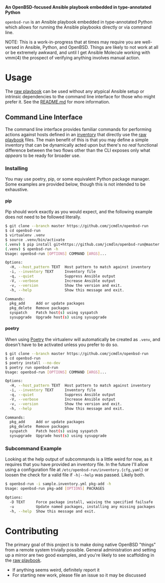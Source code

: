 **An OpenBSD-focused Ansible playbook embedded in type-annotated Python**

`openbsd-run` is an Ansible playbook embedded in type-annotated Python which
allows for running the Ansible playbooks directly or via command line.

NOTE: This is a work-in-progress that at times may require you are well-versed
in Ansible, Python, and OpenBSD.  Things are likely to not work at all or be
extremely awkward, and until I get Ansible Molecule working with vmm(4) the
prospect of verifying anything involves manual action.


Usage
====================
The [raw playbook](./openbsd_run/playbook/) can be used without any atypical
Ansible setup or intrinsic dependencies to the command line interface for those
who might prefer it. See the [README.md](./openbsd_run/playbook/README.md) for
more information.


Command Line Interface
--------------------
The command line interface provides familiar commands for performing actions
against hosts defined in an [inventory](./sample.inventory.yml) that directly
use the [raw playbook](./openbsd_run/playbook/) files. The main benefit of this
is that you may define a simple inventory that can be dynamically acted upon
but there's no _real_ functional difference between the two flows other than
the CLI exposes only what _appears_ to be ready for broader use.

### Installing
You may use poetry, pip, or some equivalent Python package manager. Some
examples are provided below, though this is not intended to be exhaustive.

#### pip
Pip should work exactly as you would expect, and the following example does not
need to be followed literally.

```sh
$ git clone --branch master https://github.com/jcmdln/openbsd-run
$ cd openbsd-run
$ virtualenv .venv
$ source .venv/bin/activate
(.venv) $ pip install git+https://github.com/jcmdln/openbsd-run@master
(.venv) $ openbsd-run -h
Usage: openbsd-run [OPTIONS] COMMAND [ARGS]...

Options:
  -H, --host_pattern TEXT  Host pattern to match against inventory
  -i, --inventory TEXT     Inventory file
  -q, --quiet              Suppress Ansible output
  -V, --verbose            Increase Ansible output
  -v, --version            Show the version and exit.
  -h, --help               Show this message and exit.

Commands:
  pkg_add     Add or update packages
  pkg_delete  Remove packages
  syspatch    Patch host(s) using syspatch
  sysupgrade  Upgrade host(s) using sysupgrade
```

#### poetry
When using [Poetry](https://github.com/python-poetry/poetry) the virtualenv
will automatically be created as `.venv`, and doesn't have to be activated
unless you prefer to do so.

```sh
$ git clone --branch master https://github.com/jcmdln/openbsd-run
$ cd openbsd-run
$ poetry install --no-dev
$ poetry run openbsd-run
Usage: openbsd-run [OPTIONS] COMMAND [ARGS]...

Options:
  -H, --host_pattern TEXT  Host pattern to match against inventory
  -i, --inventory TEXT     Inventory file
  -q, --quiet              Suppress Ansible output
  -V, --verbose            Increase Ansible output
  -v, --version            Show the version and exit.
  -h, --help               Show this message and exit.

Commands:
  pkg_add     Add or update packages
  pkg_delete  Remove packages
  syspatch    Patch host(s) using syspatch
  sysupgrade  Upgrade host(s) using sysupgrade
```

### Subcommand Example
Looking at the help output of subcommands is a little weird for now, as it
requires that you have provided an inventory file. In the future I'll allow
using a configuration file at `/etc/openbsd-run/inventory.{cfg,yaml}` or loosen
the check for a valid file if `-h|--help` was passed. Likely both.

```sh
$ openbsd-run -i sample.inventory.yml pkg-add -h
Usage: openbsd-run pkg-add [OPTIONS] PACKAGES

Options:
  -D TEXT     Force package install, waiving the specified failsafe
  -u          Update named packages, installing any missing packages
  -h, --help  Show this message and exit.
```


Contributing
==========
The primary goal of this project is to make doing native OpenBSD "things" from
a remote system trivially possible. General administration and setting up a
mirror are two good examples, and you're likely to see scaffolding in the
[raw playbook](./openbsd_run/playbook/).

* If anything seems weird, definitely report it
* For starting new work, please file an issue so it may be discussed
